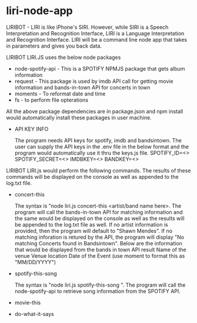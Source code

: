 # liri-node-app
LIRIBOT - LIRI is like iPhone's SIRI. However, while SIRI is a Speech Interpretation and Recognition Interface, LIRI is a Language Interpretation and Recognition Interface. LIRI will be a command line node app that takes in parameters and gives you back data.

LIRIBOT LIRI.JS uses the below node packages 
* node-spotify-api - This is a SPOTIFY NPMJS package that gets album information
* request - This package is used by imdb API call for getting movie information and bands-in-town API for concerts in town
* moments - To reformat date and time
* fs - to perform file opterations

All the above package dependencies are in package.json and npm install would automatically install these packages in user machine. 

* API KEY INFO

    The program needs API keys for spotify, imdb and bandsintown. The user can supply the API keys in the .env file in the below format and the program would automatically use it thru the
    keys.js file.
    SPOTIFY_ID=<>
    SPOTIFY_SECRET=<>
    IMDBKEY=<>
    BANDKEY=<>


LIRIBOT LIRI.js would perform the following commands. The results of these commands will be displayed on the console as well as appended to the log.txt file. 

* concert-this
    
    The syntax is "node liri.js concert-this <artist/band name here>. The program will call the bands-in-town API for matching information and the same would be 
    displayed on the console as well as the results will be appended to the log.txt file as well. 
    If no artist information is provided, then the program will default to "Shawn Mendes". 
    If no matching inforation is retured by the API, the program will display "No matching Concerts found in Bandsintown". 
    Below are the information that would be displayed from the bands in town API result
        Name of the venue
        Venue location
        Date of the Event (use moment to format this as "MM/DD/YYYY")

* spotify-this-song
    
    The syntax is "node liri.js spotify-this-song <song name here>". The program will call the node-spotify-api to retrieve song information from the SPOTIFY API. 

* movie-this

* do-what-it-says

